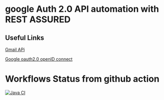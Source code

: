 # google Auth 2.0 API automation with REST ASSURED

## Useful Links 
[Gmail APi](https://developers.google.com/gmail/api/reference/rest/v1/users/getProfile)

[Google oauth2.0 openID connect](https://developers.google.com/identity/openid-connect/openid-connect#authenticationuriparameters)

# Workflows Status from github action
[![Java CI](https://github.com/Ghost173/REST-ASSURED-Google-Auth-2.0/actions/workflows/java-ci.yml/badge.svg)](https://github.com/Ghost173/REST-ASSURED-Google-Auth-2.0/actions/workflows/java-ci.yml)


